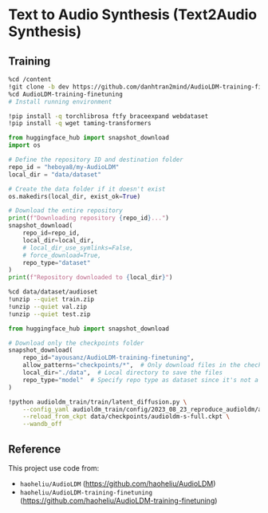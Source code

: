 # Text to Audio Synthesis (Text2Audio Synthesis)

## Training

```bash
%cd /content
!git clone -b dev https://github.com/danhtran2mind/AudioLDM-training-finetuning.git
%cd AudioLDM-training-finetuning
# Install running environment

!pip install -q torchlibrosa ftfy braceexpand webdataset 
!pip install -q wget taming-transformers
```

```python
from huggingface_hub import snapshot_download
import os

# Define the repository ID and destination folder
repo_id = "heboya8/my-AudioLDM"
local_dir = "data/dataset"

# Create the data folder if it doesn't exist
os.makedirs(local_dir, exist_ok=True)

# Download the entire repository
print(f"Downloading repository {repo_id}...")
snapshot_download(
    repo_id=repo_id,
    local_dir=local_dir,
    # local_dir_use_symlinks=False,
    # force_download=True,
    repo_type="dataset"
)
print(f"Repository downloaded to {local_dir}")
```

```bash
%cd data/dataset/audioset
!unzip --quiet train.zip
!unzip --quiet val.zip
!unzip --quiet test.zip
```
```python
from huggingface_hub import snapshot_download

# Download only the checkpoints folder
snapshot_download(
    repo_id="ayousanz/AudioLDM-training-finetuning",
    allow_patterns="checkpoints/*",  # Only download files in the checkpoints folder
    local_dir="./data",  # Local directory to save the files
    repo_type="model"  # Specify repo type as dataset since it's not a model
)
```
```bash
!python audioldm_train/train/latent_diffusion.py \
    --config_yaml audioldm_train/config/2023_08_23_reproduce_audioldm/audioldm_original.yaml \
    --reload_from_ckpt data/checkpoints/audioldm-s-full.ckpt \
    --wandb_off
```

## Reference
This project use code from:
- `haoheliu/AudioLDM` (https://github.com/haoheliu/AudioLDM)
- `haoheliu/AudioLDM-training-finetuning` (https://github.com/haoheliu/AudioLDM-training-finetuning)
